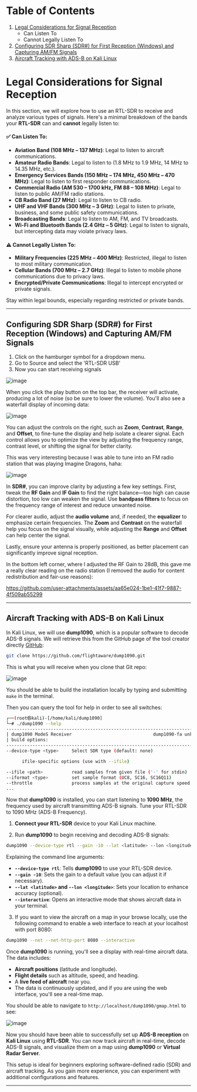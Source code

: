 # Table of Contents

1. [Legal Considerations for Signal Reception](#legal-considerations-for-signal-reception)
    - Can Listen To
    - Cannot Legally Listen To
2. [Configuring SDR Sharp (SDR#) for First Reception (Windows) and Capturing AM/FM Signals](#configuring-sdr-sharp-sdr-for-first-reception-windows-and-capturing-amfm-signals)
3. [Aircraft Tracking with ADS-B on Kali Linux](#aircraft-tracking-with-ads-b-on-kali-linux)

# Legal Considerations for Signal Reception

In this section, we will explore how to use an RTL-SDR to receive and analyze various types of signals. Here's a minimal breakdown of the bands your **RTL-SDR** can and **cannot** legally listen to:

#### ✅ Can Listen To:
- **Aviation Band (108 MHz – 137 MHz)**: Legal to listen to aircraft communications.
- **Amateur Radio Bands**: Legal to listen to (1.8 MHz to 1.9 MHz, 14 MHz to 14.35 MHz, etc.).
- **Emergency Services Bands (150 MHz – 174 MHz, 450 MHz – 470 MHz)**: Legal to listen to first responder communications.
- **Commercial Radio (AM 530 – 1700 kHz, FM 88 – 108 MHz)**: Legal to listen to public AM/FM radio stations.
- **CB Radio Band (27 MHz)**: Legal to listen to CB radio.
- **UHF and VHF Bands (300 MHz – 3 GHz)**: Legal to listen to private, business, and some public safety communications.
- **Broadcasting Bands**: Legal to listen to AM, FM, and TV broadcasts.
- **Wi-Fi and Bluetooth Bands (2.4 GHz – 5 GHz)**: Legal to listen to signals, but intercepting data may violate privacy laws.

#### ⚠️ Cannot Legally Listen To:
- **Military Frequencies (225 MHz – 400 MHz)**: Restricted, illegal to listen to most military communication.
- **Cellular Bands (700 MHz – 2.7 GHz)**: Illegal to listen to mobile phone communications due to privacy laws.
- **Encrypted/Private Communications**: Illegal to intercept encrypted or private signals.

Stay within legal bounds, especially regarding restricted or private bands.

---

## Configuring SDR Sharp (SDR#) for First Reception (Windows) and Capturing AM/FM Signals

1. Click on the hamburger symbol for a dropdown menu.
2. Go to Source and select the 'RTL-SDR USB'
3. Now you can start receiving signals

![image](https://github.com/user-attachments/assets/e05791c6-8fc2-4344-8fdf-1436294a372f)


When you click the play button on the top bar, the receiver will activate, producing a lot of noise (so be sure to lower the volume). You'll also see a waterfall display of incoming data:

![image](https://github.com/user-attachments/assets/062c544d-65d0-41f9-be4b-9d899e6c7515)


You can adjust the controls on the right, such as **Zoom**, **Contrast**, **Range**, and **Offset**, to fine-tune the display and help isolate a clearer signal. Each control allows you to optimize the view by adjusting the frequency range, contrast level, or shifting the signal for better clarity.

This was very interesting because I was able to tune into an FM radio station that was playing Imagine Dragons, haha:

![image](https://github.com/user-attachments/assets/b81d865a-836c-4d55-b0b4-cce71283c54b)


In **SDR#**, you can improve clarity by adjusting a few key settings. First, tweak the **RF Gain** and **IF Gain** to find the right balance—too high can cause distortion, too low can weaken the signal. Use **bandpass filters** to focus on the frequency range of interest and reduce unwanted noise.

For clearer audio, adjust the **audio volume** and, if needed, the **equalizer** to emphasize certain frequencies. The **Zoom** and **Contrast** on the waterfall help you focus on the signal visually, while adjusting the **Range** and **Offset** can help center the signal.

Lastly, ensure your antenna is properly positioned, as better placement can significantly improve signal reception.

In the bottom left corner, where I adjusted the RF Gain to 28dB, this gave me a really clear reading on the radio station (I removed the audio for content redistribution and fair-use reasons):

https://github.com/user-attachments/assets/aa65e024-1be1-41f7-9887-4f509ab55299

---

## **Aircraft Tracking with ADS-B on Kali Linux**

In Kali Linux, we will use **dump1090**, which is a popular software to decode ADS-B signals. We will retrieve this from the GitHub page of the tool creator directly [GitHub](https://github.com/flightaware/dump1090):
```bash
git clone https://github.com/flightaware/dump1090.git
```

This is what you will receive when you clone that Git repo:

![image](https://github.com/user-attachments/assets/35b95a42-c168-4561-a76e-41ce003e8f67)


You should be able to build the installation locally by typing and submitting `make` in the terminal.

Then you can query the tool for help in order to see all switches:
```bash
┌──(root㉿kali)-[/home/kali/dump1090]
└─# ./dump1090 --help 
-----------------------------------------------------------------------------
| dump1090 ModeS Receiver                               dump1090-fa unknown |
| build options:                                                            |
-----------------------------------------------------------------------------
--device-type <type>     Select SDR type (default: none)

      ifile-specific options (use with --ifile)

--ifile <path>           read samples from given file ('-' for stdin)
--iformat <type>         set sample format (UC8, SC16, SC16Q11)
--throttle               process samples at the original capture speed
...
```


Now that **dump1090** is installed, you can start listening to **1090 MHz**, the frequency used by aircraft transmitting ADS-B signals. Tune your RTL-SDR to 1090 MHz (ADS-B Frequency).

1. **Connect your RTL-SDR** device to your Kali Linux machine.

2. Run **dump1090** to begin receiving and decoding ADS-B signals:
```bash
dump1090 --device-type rtl --gain -10 --lat <latitude> --lon <longitude> --interactive # You can omit latitude and longtitude
```

Explaining the command line arguments:
- **`--device-type rtl`**: Tells **dump1090** to use your RTL-SDR device.
- **`--gain -10`**: Sets the gain to a default value (you can adjust it if necessary).
- **`--lat <latitude>` and `--lon <longitude>`**: Sets your location to enhance accuracy (optional).
- **`--interactive`**: Opens an interactive mode that shows aircraft data in your terminal.

3. If you want to view the aircraft on a map in your browse locally, use the following command to enable a web interface to reach at your localhost with port 8080:
```bash
dump1090 --net --net-http-port 8080 --interactive
```

Once **dump1090** is running, you'll see a display with real-time aircraft data. The data includes:
- **Aircraft positions** (latitude and longitude).
- **Flight details** such as altitude, speed, and heading.
- A **live feed of aircraft** near you.
- The data is continuously updated, and if you are using the web interface, you'll see a real-time map.

You should be able to navigate to `http://localhost/dump1090/gmap.html` to see:

![image](https://github.com/user-attachments/assets/9d6ba3d4-7b86-420a-b6bb-a6a626cc4e7d)


Now you should have been able to successfully set up **ADS-B reception** on **Kali Linux** using **RTL-SDR**. You can now track aircraft in real-time, decode ADS-B signals, and visualize them on a map using **dump1090** or **Virtual Radar Server**.

This setup is ideal for beginners exploring software-defined radio (SDR) and aircraft tracking. As you gain more experience, you can experiment with additional configurations and features.


---


